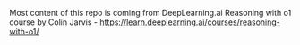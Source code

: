 Most content of this repo is coming from DeepLearning.ai Reasoning with o1 course by Colin Jarvis  - https://learn.deeplearning.ai/courses/reasoning-with-o1/ 
